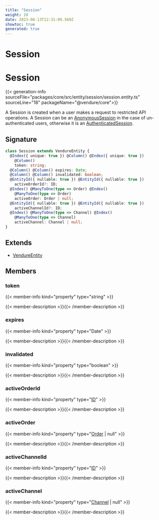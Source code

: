 ```yaml
---
title: "Session"
weight: 10
date: 2023-06-13T12:31:09.569Z
showtoc: true
generated: true
---
```

<!-- This file was generated from the Vendure source. Do not modify. Instead, re-run the "docs:build" script -->

# Session
<div class="symbol">


# Session

{{< generation-info sourceFile="packages/core/src/entity/session/session.entity.ts" sourceLine="18" packageName="@vendure/core">}}

A Session is created when a user makes a request to restricted API operations. A Session can be an <a href='/typescript-api/entities/anonymous-session#anonymoussession'>AnonymousSession</a>
in the case of un-authenticated users, otherwise it is an <a href='/typescript-api/entities/authenticated-session#authenticatedsession'>AuthenticatedSession</a>.

## Signature

```TypeScript
class Session extends VendureEntity {
  @Index({ unique: true }) @Column() @Index({ unique: true })
    @Column()
    token: string;
  @Column() @Column() expires: Date;
  @Column() @Column() invalidated: boolean;
  @EntityId({ nullable: true }) @EntityId({ nullable: true })
    activeOrderId?: ID;
  @Index() @ManyToOne(type => Order) @Index()
    @ManyToOne(type => Order)
    activeOrder: Order | null;
  @EntityId({ nullable: true }) @EntityId({ nullable: true })
    activeChannelId?: ID;
  @Index() @ManyToOne(type => Channel) @Index()
    @ManyToOne(type => Channel)
    activeChannel: Channel | null;
}
```
## Extends

 * <a href='/typescript-api/entities/vendure-entity#vendureentity'>VendureEntity</a>


## Members

### token

{{< member-info kind="property" type="string"  >}}

{{< member-description >}}{{< /member-description >}}

### expires

{{< member-info kind="property" type="Date"  >}}

{{< member-description >}}{{< /member-description >}}

### invalidated

{{< member-info kind="property" type="boolean"  >}}

{{< member-description >}}{{< /member-description >}}

### activeOrderId

{{< member-info kind="property" type="<a href='/typescript-api/common/id#id'>ID</a>"  >}}

{{< member-description >}}{{< /member-description >}}

### activeOrder

{{< member-info kind="property" type="<a href='/typescript-api/entities/order#order'>Order</a> | null"  >}}

{{< member-description >}}{{< /member-description >}}

### activeChannelId

{{< member-info kind="property" type="<a href='/typescript-api/common/id#id'>ID</a>"  >}}

{{< member-description >}}{{< /member-description >}}

### activeChannel

{{< member-info kind="property" type="<a href='/typescript-api/entities/channel#channel'>Channel</a> | null"  >}}

{{< member-description >}}{{< /member-description >}}


</div>
